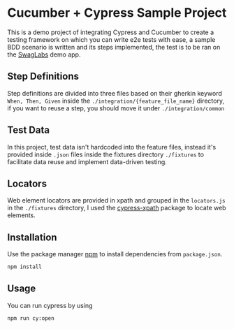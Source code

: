 # Cucumber + Cypress Sample Project
This is a demo project of integrating Cypress and Cucumber to create a testing framework on which you can write e2e tests with ease, a sample BDD scenario is written and its steps implemented, the test is to be ran on the [SwagLabs](http://saucedemo.com/) demo app.

## Step Definitions
Step definitions are divided into three files based on their gherkin keyword ```When, Then, Given``` inside the ```./integration/{feature_file_name}``` directory, if you want to reuse a step, you should move it under ```./integration/common```

## Test Data
In this project, test data isn't hardcoded into the feature files, instead it's provided inside ```.json``` files inside the fixtures directory ```./fixtures``` to facilitate data reuse and implement data-driven testing. 

## Locators
Web element locators are provided in xpath and grouped in the ```locators.js``` in the ```./fixtures``` directory, I used the [cypress-xpath](https://www.npmjs.com/package/cypress-xpath) package to locate web elements.
## Installation
Use the package manager [npm](https://www.npmjs.com/get-npm) to install dependencies from ```package.json```.

```bash
npm install
```

## Usage
You can run cypress by using
```bash
npm run cy:open
```
